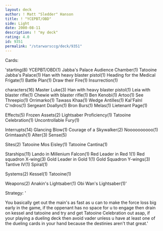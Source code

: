 ```yaml
---
layout: deck
author: ! Matt "Sledder" Hanson
title: ! "YCEPBT/OBD"
side: Light
date: 2000-08-11
description: ! "my deck"
rating: 4.0
id: 9351
permalink: "/starwarsccg/deck/9351"
---
```

Cards: 

'starting(8)
YCEPBT/OBD(1)
Jabba's Palace Audience Chamber(1)
Tatooine Jabba's Palace(1)
Han with heavy blaster pistol(1)
Heading for the Medical Frigate(1)
Battle Plan(1)
Draw their Fire(1)
Insurrection(1)

characters(16)
Master Luke(3)
Han with heavy blaster pistol(1)
Leia with blaster rifle(1)
Chewie with blaster rifle(1)
Ben Kenobi(1)
Artoo(1)
See Threepio(1)
Orrimarko(1)
Tawass Khaa(1)
Wedge Antilles(1)
Kal'Falnl C'ndros(1)
Sergeant Doallyn(1)
Bron Burs(1)
Melas(1)
Lietenant Page(1)

Effects(5)
Frozen Assets(2)
Lightsaber Proficiency(1)
Tatooine Celebration(1)
Uncontrollable Fury(1)

Interrupts(14)
Glancing Blow(1)
Courage of a Skywalker(2)
Noooooooooo(1)
Grimtaash(1)
Alter(3)
Sense(5)

Sites(2)
Tatooine Mos Eisley(1)
Tatooine Cantina(1)

Starships(11)
Lando in Millenium Falcon(1)
Red Leader in Red 1(1)
Red squadron X-wing(3)
Gold Leader in Gold 1(1)
Gold Squadron Y-wings(3)
Tantive IV(1)
Spiral(1)

Systems(2)
Kessel(1)
Tatooine(1)

Weapons(2)
Anakin's Lightsaber(1)
Obi Wan's Lightsaber(1)'

Strategy: '

You basically get out the main's as fast as u can to make the force loss big early in the game, if the oppenant has no space for u to engage then drain on kessel and tatooine and try and get Tatooine Celebration out asap, if your playing a dueling deck then avoid vader unless u have at least one of the dueling cards in your hand because the destinies aren't that great.'
